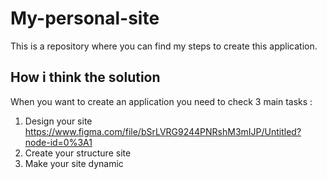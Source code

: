 # My-personal-site
This is a repository where you can find my steps to create this application.

## How i think the solution
When you want to create an application you need to check 3 main tasks :
1. Design your site https://www.figma.com/file/bSrLVRG9244PNRshM3mIJP/Untitled?node-id=0%3A1
3. Create your structure site
4. Make your site dynamic

